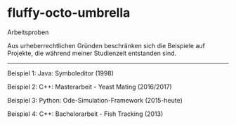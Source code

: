 # fluffy-octo-umbrella

Arbeitsproben

Aus urheberrechtlichen Gründen beschränken sich die Beispiele 
auf Projekte, die während meiner Studienzeit entstanden sind.

---------------------------------------------------------------

Beispiel 1: Java: Symboleditor (1998)            

Beispiel 2: C++: Masterarbeit - Yeast Mating (2016/2017)
            
Beispiel 3: Python: Ode-Simulation-Framework (2015-heute)

Beispiel 4: C++: Bachelorarbeit - Fish Tracking (2013)

